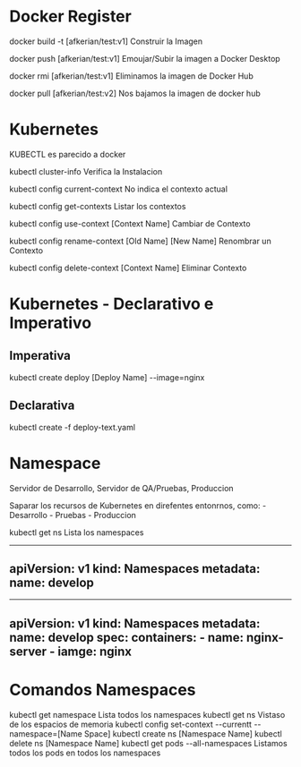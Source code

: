 # Docker Register

docker build -t [afkerian/test:v1]    Construir la Imagen

docker push [afkerian/test:v1]        Emoujar/Subir la imagen a Docker Desktop

docker rmi [afkerian/test:v1]       Eliminamos la imagen de Docker Hub

docker pull [afkerian/test:v2]      Nos bajamos la imagen de docker hub


# Kubernetes

KUBECTL es parecido a docker

kubectl cluster-info    Verifica la Instalacion

kubectl config current-context  No indica el contexto actual 

kubectl config get-contexts     Listar los contextos

kubectl config use-context [Context Name]  Cambiar de Contexto

kubectl config rename-context [Old Name] [New Name]     Renombrar un Contexto

kubectl config delete-context [Context Name]    Eliminar Contexto

# Kubernetes - Declarativo e Imperativo


## Imperativa

kubectl create deploy [Deploy Name] --image=nginx 

## Declarativa

kubectl create -f deploy-text.yaml 

# Namespace

Servidor de Desarrollo, Servidor de QA/Pruebas, Produccion

Saparar los recursos de Kubernetes en direfentes entonrnos, como:
    - Desarrollo
    - Pruebas
    - Produccion

kubectl get ns       Lista los namespaces

---
apiVersion: v1
kind: Namespaces
metadata:
    name: develop
---

---
apiVersion: v1
kind: Namespaces
metadata:
    name: develop
spec:
    containers:
    - name: nginx-server
    - iamge: nginx
---

# Comandos Namespaces

kubectl get namespace    Lista todos los namespaces
kubectl get ns      Vistaso de los espacios de memoria
kubectl config set-context --currentt --namespace=[Name Space]
kubectl create ns [Namespace Name]
kubectl delete ns [Namespace Name]
kubectl get pods --all-namespaces   Listamos todos los pods en todos los namespaces

